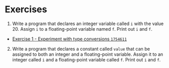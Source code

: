 # Exercises

1. Write a program that declares an integer variable called `i` with the value 20. Assign `i` to a floating-point
variable named `f`. Print out `i` and `f`.

* [Exercise 1 - Experiment with type conversions `1754611`](https://github.com/AnturGyffrous/learning-go/commit/17546112fe9da1474bd1d26f2ace8c3b2755f3bc)

2. Write a program that declares a constant called `value` that can be assigned to both an integer and a floating-point
variable. Assign it to an integer called `i` and a floating-point variable called `f`. Print out `i` and `f`.

